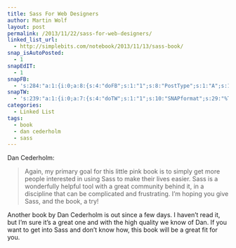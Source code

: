 ```yaml
---
title: Sass For Web Designers
author: Martin Wolf
layout: post
permalink: /2013/11/22/sass-for-web-designers/
linked_list_url:
  - http://simplebits.com/notebook/2013/11/13/sass-book/
snap_isAutoPosted:
  - 1
snapEdIT:
  - 1
snapFB:
  - 's:284:"a:1:{i:0;a:8:{s:4:"doFB";s:1:"1";s:8:"PostType";s:1:"A";s:10:"AttachPost";s:1:"2";s:10:"SNAPformat";s:38:"New post on TheAmazingWeb.net: %TITLE%";s:11:"isPrePosted";s:1:"1";s:8:"isPosted";s:1:"1";s:4:"pgID";s:28:"1607117196_10201023182254213";s:5:"pDate";s:19:"2013-11-22 15:05:27";}}";'
snapTW:
  - 's:239:"a:1:{i:0;a:7:{s:4:"doTW";s:1:"1";s:10:"SNAPformat";s:29:"%TITLE%: %URL% by @simplebits";s:8:"attchImg";s:1:"0";s:11:"isPrePosted";s:1:"1";s:8:"isPosted";s:1:"1";s:4:"pgID";s:18:"403902049768968192";s:5:"pDate";s:19:"2013-11-22 15:05:27";}}";'
categories:
  - Linked List
tags:
  - book
  - dan cederholm
  - sass
---
```

<p class="linked-list-quote-author">
  Dan Cederholm:
</p>

> Again, my primary goal for this little pink book is to simply get more people interested in using Sass to make their lives easier. Sass is a wonderfully helpful tool with a great community behind it, in a discipline that can be complicated and frustrating. I’m hoping you give Sass, and the book, a try!

Another book by Dan Cederholm is out since a few days. I haven&#8217;t read it, but I&#8217;m sure it&#8217;s a great one and with the high quality we know of Dan. If you want to get into Sass and don&#8217;t know how, this book will be a great fit for you.